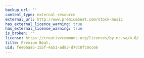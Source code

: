 ```yaml
---
backup_url: ''
content_type: external-resource
external_url: http://www.premiumbeat.com/stock-music
has_external_licence_warning: true
has_external_license_warning: true
is_broken: ''
license: https://creativecommons.org/licenses/by-nc-sa/4.0/
title: Premium Beat,
uid: fee0aaa5-155f-4a51-ad83-d7dc0fc0cc66
---
```

